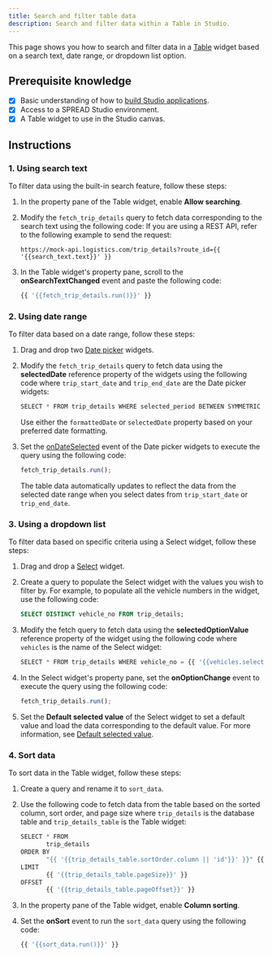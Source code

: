 ```yaml
---
title: Search and filter table data
description: Search and filter data within a Table in Studio.
---
```


<!--
README

For guidance on how to write documenation, see https://dev.stage.spread.ai/docs/contributor/guide.html. Contact Documentation when this document is ready for review.
-->

This page shows you how to search and filter data in a [Table](/reference/widgets/table.md) widget based on a search text, date range, or dropdown list option.

## Prerequisite knowledge

- [x] Basic understanding of how to [build Studio applications](../creating-studio-applications.md).
- [x] Access to a SPREAD Studio environment.
- [x] A Table widget to use in the Studio canvas.

## Instructions

### 1. Using search text

To filter data using the built-in search feature, follow these steps:

1. In the property pane of the Table widget, enable **Allow searching**.
2. Modify the `fetch_trip_details` query to fetch data corresponding to the search text using the following code: If you are using a REST API, refer to the following example to send the request:

   ```
   https://mock-api.logistics.com/trip_details?route_id={{ '{{search_text.text}}' }}
   ```

3. In the Table widget's property pane, scroll to the **onSearchTextChanged** event and paste the following code:

   ```js
   {{ '{{fetch_trip_details.run()}}' }}
   ```


### 2. Using date range

To filter data based on a date range, follow these steps:

1. Drag and drop two [Date picker](/reference/widgets/datepicker.md) widgets.
2. Modify the `fetch_trip_details` query to fetch data using the **selectedDate** reference property of the widgets using the following code where `trip_start_date` and `trip_end_date` are the Date picker widgets:

   ```jsx
   SELECT * FROM trip_details WHERE selected_period BETWEEN SYMMETRIC {{ '{{moment(trip_start_date.selectedDate)}}' }} AND {{ '{{moment(trip_end_date.selectedDate)}}' }} ORDER BY id;
   ```

   Use either the `formattedDate` or `selectedDate` property based on your preferred date formatting.
3. Set the [onDateSelected](/reference/widgets/datepicker.md#ondateselected) event of the Date picker widgets to execute the query using the following code:

   ```jsx
   fetch_trip_details.run();
   ```

   The table data automatically updates to reflect the data from the selected date range when you select dates from `trip_start_date` or `trip_end_date`.

### 3. Using a dropdown list

To filter data based on specific criteria using a Select widget, follow these steps:

1. Drag and drop a [Select](/reference/widgets/select.md) widget.
2. Create a query to populate the Select widget with the values you wish to filter by. For example, to populate all the vehicle numbers in the widget, use the following code:

   ```sql
   SELECT DISTINCT vehicle_no FROM trip_details;
   ```

3. Modify the fetch query to fetch data using the **selectedOptionValue** reference property of the widget using the following code where `vehicles` is the name of the Select widget:

   ```jsx
   SELECT * FROM trip_details WHERE vehicle_no = {{ '{{vehicles.selectedOptionValue}}' }};
   ```

4. In the Select widget's property pane, set the **onOptionChange** event to execute the query using the following code:

   ```jsx
   fetch_trip_details.run();
   ```

5. Set the **Default selected value** of the Select widget to set a default value and load the data corresponding to the default value. For more information, see [Default selected value](/reference/widgets/select.md#default-selected-value-string).

### 4. Sort data

To sort data in the Table widget, follow these steps:

1. Create a query and rename it to `sort_data`.
2. Use the following code to fetch data from the table based on the sorted column, sort order, and page size where `trip_details` is the database table and `trip_details_table` is the Table widget:

   ```jsx
   SELECT * FROM 
          trip_details 
   ORDER BY 
          "{{ '{{trip_details_table.sortOrder.column || 'id'}}' }}" {{ '{{trip_details_table.sortOrder.order !== "desc" ? "" : "DESC"}}' }}
   LIMIT
          {{ '{{trip_details_table.pageSize}}' }}
   OFFSET 
          {{ '{{trip_details_table.pageOffset}}' }}
   ```

3. In the property pane of the Table widget, enable **Column sorting**.
4. Set the **onSort** event to run the `sort_data` query using the following code:

   ```jsx
   {{ '{{sort_data.run()}}' }}
   ```
